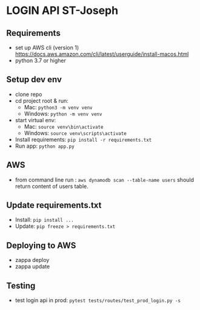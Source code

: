 # LOGIN API ST-Joseph

## Requirements 
- set up AWS cli (version 1) https://docs.aws.amazon.com/cli/latest/userguide/install-macos.html
- python 3.7 or higher


## Setup dev env
- clone repo
- cd project root & run:
    - Mac: `python3 -m venv venv`
    - Windows: `python -m venv venv`
- start virtual env:
    - Mac: `source venv\bin\activate`
    - Windows: `source venv\scripts\activate`
- Install requirements: `pip install -r requirements.txt`
- Run app: `python app.py`

## AWS 

- from command line run : `aws dynamodb scan --table-name users`
should return content of users table.


## Update requirements.txt

- Install: `pip install ...`
- Update: `pip freeze > requirements.txt`

## Deploying to AWS

- zappa deploy
- zappa update

## Testing

- test login api in prod: `pytest tests/routes/test_prod_login.py -s`


